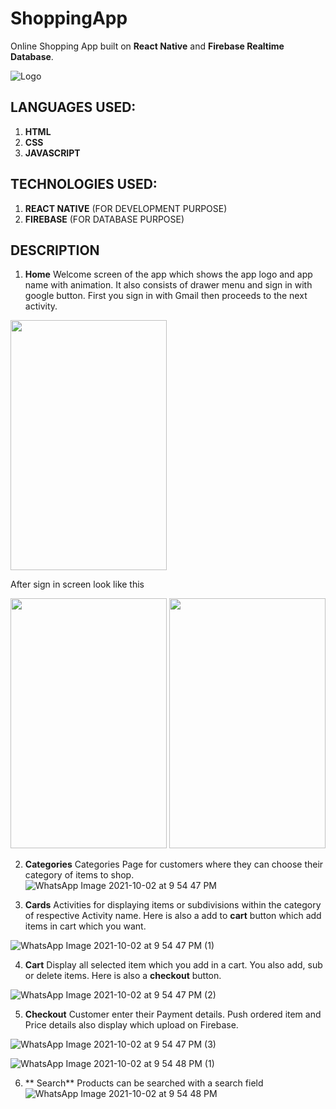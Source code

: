 # ShoppingApp

Online Shopping App built on **React Native** and **Firebase Realtime Database**.

![Logo](https://user-images.githubusercontent.com/64039135/135723674-e2c9d2c0-214e-486d-9865-9dab0a8a9c83.png)


## LANGUAGES USED:
1. **HTML**
2. **CSS**
3. **JAVASCRIPT**

## TECHNOLOGIES USED:
1. **REACT NATIVE** (FOR DEVELOPMENT PURPOSE)
2. **FIREBASE** (FOR DATABASE PURPOSE)

## DESCRIPTION

1.	**Home**
Welcome screen of the app which shows the app logo and app name with animation. It also consists of drawer menu and sign in with google button. First you sign in with Gmail then proceeds to the next activity.
<img src="https://user-images.githubusercontent.com/64039135/135726413-edfc4a33-1f92-43ef-b8c1-1a7b1c533a67.jpeg" width="250px" height="400px" />


After sign in screen look like this

<img src="https://user-images.githubusercontent.com/64039135/135726389-7d7eadfa-5fce-4371-ab3e-f576489cb8b1.jpeg" width="250px" height="400px" /> 
<img src="https://user-images.githubusercontent.com/64039135/135726346-819d27eb-2636-4bbe-9fd6-17af571734ab.jpeg" width="250px" height="400px" />




2.	**Categories**
Categories Page for customers where they can choose their category of items to shop. 
![WhatsApp Image 2021-10-02 at 9 54 47 PM](https://user-images.githubusercontent.com/64039135/135726297-835440cc-35e9-4243-a3b8-497dfcd48a5d.jpeg)




3.	  **Cards**
Activities for displaying items or subdivisions within the category of respective Activity name. Here is also a add to **cart** button which add items in cart which you want.

![WhatsApp Image 2021-10-02 at 9 54 47 PM (1)](https://user-images.githubusercontent.com/64039135/135726217-4ab7deff-f27d-4a00-9729-f15d692b449a.jpeg)


4.	**Cart**
Display all selected item which you add in a cart. You also add, sub or delete items. Here is also a **checkout** button.

![WhatsApp Image 2021-10-02 at 9 54 47 PM (2)](https://user-images.githubusercontent.com/64039135/135726165-dd04dd2c-6fce-46e3-978e-bb55ec953f54.jpeg)

5.	**Checkout**
Customer enter their Payment details. Push ordered item and Price details also display which upload on Firebase.

![WhatsApp Image 2021-10-02 at 9 54 47 PM (3)](https://user-images.githubusercontent.com/64039135/135726095-5d087a29-c544-4f0f-b277-6d26f90a34a0.jpeg)

![WhatsApp Image 2021-10-02 at 9 54 48 PM (1)](https://user-images.githubusercontent.com/64039135/135725995-1156291d-002e-41fb-8acc-91c3bda57b8c.jpeg)


6.	** Search**
Products can be searched with a search field
![WhatsApp Image 2021-10-02 at 9 54 48 PM](https://user-images.githubusercontent.com/64039135/135726062-25409f4a-53a9-4888-aa51-4e08be560914.jpeg)



